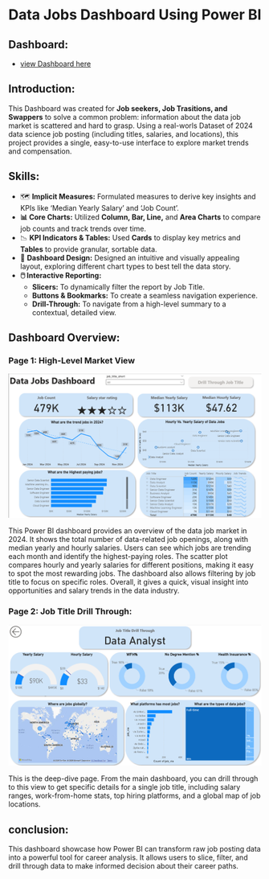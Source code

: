 # Data Jobs Dashboard Using Power BI

## Dashboard:
- <a href = "https://github.com/priya-lathiya/Power-BI-Dashboard/blob/main/Basic%20Dashboard.pbix"> view Dashboard here </a>

## Introduction:
This Dashboard was created for **Job seekers, Job Trasitions, and Swappers** to solve a common problem: information about the data job market is scattered and hard to grasp. Using a real-worls Dataset of 2024 data science job posting (including titles, salaries, and locations), this project provides a single, easy-to-use interface to explore market trends and compensation.

## Skills:
- 🗺️ **Implicit Measures:** Formulated measures to derive key insights and KPIs like ‘Median Yearly Salary’ and ‘Job Count’.
- **📊 Core Charts:** Utilized **Column, Bar, Line,** and **Area Charts** to compare job counts and track trends over time.
- 📉 **KPI Indicators & Tables:** Used **Cards** to display key metrics and **Tables** to provide granular, sortable data.
- 🎨 **Dashboard Design:** Designed an intuitive and visually appealing layout, exploring different chart types to best tell the data story.
- **🖱️ Interactive Reporting:**
  - **Slicers:** To dynamically filter the report by Job Title.
  - **Buttons & Bookmarks:** To create a seamless navigation experience.
  - **Drill-Through:** To navigate from a high-level summary to a contextual, detailed view.


## Dashboard Overview:

### Page 1: High-Level Market View
![Dashboard Page 1](/images/Page%201.png)

This Power BI dashboard provides an overview of the data job market in 2024. It shows the total number of data-related job openings, along with median yearly and hourly salaries. Users can see which jobs are trending each month and identify the highest-paying roles. The scatter plot compares hourly and yearly salaries for different positions, making it easy to spot the most rewarding jobs. The dashboard also allows filtering by job title to focus on specific roles. Overall, it gives a quick, visual insight into opportunities and salary trends in the data industry.

### Page 2: Job Title Drill Through:

![Dashboard Page 1](/images/Page%202.png)

This is the deep-dive page. From the main dashboard, you can drill through to this view to get specific details for a single job title, including salary ranges, work-from-home stats, top hiring platforms, and a global map of job locations.


## conclusion:

This dashboard showcase how Power BI can transform raw job posting data into a powerful tool for career analysis. It allows users to slice, filter, and drill through data to make informed decision about their career paths.
